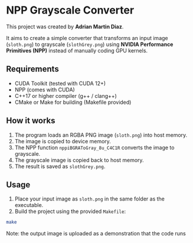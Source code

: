# NPP Grayscale Converter

This project was created by **Adrian Martin Diaz**.

It aims to create a simple converter that transforms an input image (`sloth.png`) to grayscale (`slothGrey.png`) using **NVIDIA Performance Primitives (NPP)** instead of manually coding GPU kernels.

## Requirements

- CUDA Toolkit (tested with CUDA 12+)
- NPP (comes with CUDA)
- C++17 or higher compiler (g++ / clang++)
- CMake or Make for building (Makefile provided)

## How it works

1. The program loads an RGBA PNG image (`sloth.png`) into host memory.
2. The image is copied to device memory.
3. The NPP function `nppiBGRAToGray_8u_C4C1R` converts the image to grayscale.
4. The grayscale image is copied back to host memory.
5. The result is saved as `slothGrey.png`.

## Usage

1. Place your input image as `sloth.png` in the same folder as the executable.
2. Build the project using the provided `Makefile`:

```bash
make
```

Note: the output image is uploaded as a demonstration that the code runs
